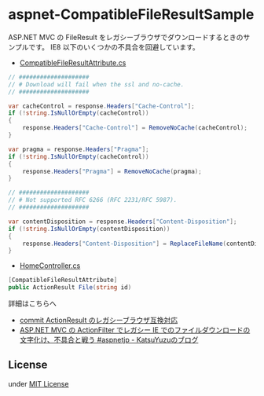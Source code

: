 aspnet-CompatibleFileResultSample
=================================

ASP.NET MVC の FileResult をレガシーブラウザでダウンロードするときのサンプルです。
IE8 以下のいくつかの不具合を回避しています。

- [CompatibleFileResultAttribute.cs](/src/WebApplication/Controllers/CompatibleFileResultAttribute.cs)

```csharp
// ####################
// # Download will fail when the ssl and no-cache.
// ####################

var cacheControl = response.Headers["Cache-Control"];
if (!string.IsNullOrEmpty(cacheControl))
{
    response.Headers["Cache-Control"] = RemoveNoCache(cacheControl);
}

var pragma = response.Headers["Pragma"];
if (!string.IsNullOrEmpty(cacheControl))
{
    response.Headers["Pragma"] = RemoveNoCache(pragma);
}
```

```csharp
// ####################
// # Not supported RFC 6266 (RFC 2231/RFC 5987).
// ####################

var contentDisposition = response.Headers["Content-Disposition"];
if (!string.IsNullOrEmpty(contentDisposition))
{
    response.Headers["Content-Disposition"] = ReplaceFileName(contentDisposition);
}
```

- [HomeController.cs](/src/WebApplication/Controllers/HomeController.cs)

```csharp
[CompatibleFileResultAttribute]
public ActionResult File(string id)
```

詳細はこちらへ
- [commit ActionResult のレガシーブラウザ互換対応](https://github.com/KatsuYuzu/aspnet-CompatibleFileResultSample/commit/07e218edfb7d6ed59459b11f55494ac86d03f594)
- [ASP.NET MVC の ActionFilter でレガシー IE でのファイルダウンロードの文字化け、不具合と戦う #aspnetjp - KatsuYuzuのブログ](http://katsuyuzu.hatenablog.jp/entry/2014/12/12/131754)

License
-------
under [MIT License](http://opensource.org/licenses/MIT)
